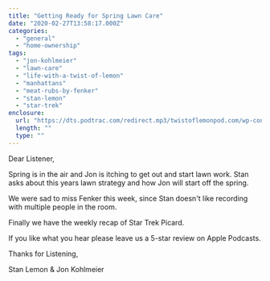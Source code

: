 ```yaml
---
title: "Getting Ready for Spring Lawn Care"
date: "2020-02-27T13:58:17.000Z"
categories: 
  - "general"
  - "home-ownership"
tags: 
  - "jon-kohlmeier"
  - "lawn-care"
  - "life-with-a-twist-of-lemon"
  - "manhattans"
  - "meat-rubs-by-fenker"
  - "stan-lemon"
  - "star-trek"
enclosure: 
  url: "https://dts.podtrac.com/redirect.mp3/twistoflemonpod.com/wp-content/uploads/2020/02/085-lwatol-20200227mp3.mp3"
  length: ""
  type: ""
---
```


Dear Listener,

Spring is in the air and Jon is itching to get out and start lawn work. Stan asks about this years lawn strategy and how Jon will start off the spring.

We were sad to miss Fenker this week, since Stan doesn't like recording with multiple people in the room.

Finally we have the weekly recap of Star Trek Picard.

If you like what you hear please leave us a 5-star review on Apple Podcasts.

Thanks for Listening,

Stan Lemon & Jon Kohlmeier
